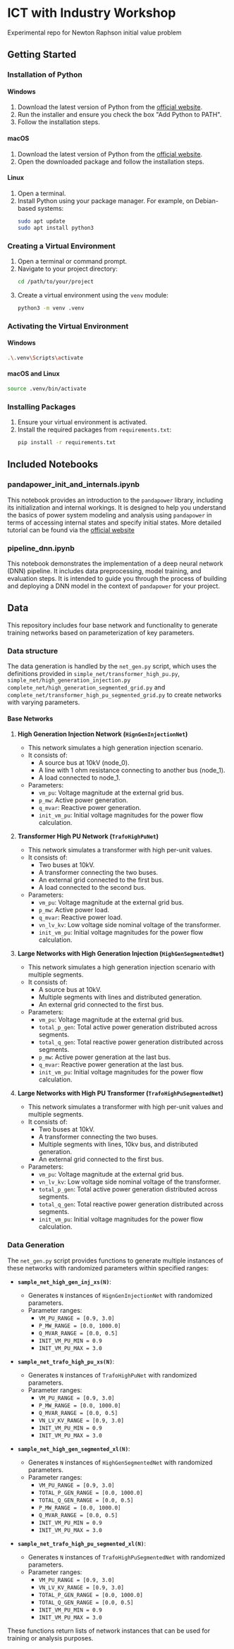 # ICT with Industry Workshop
Experimental repo for Newton Raphson initial value problem

## Getting Started

### Installation of Python

#### Windows
1. Download the latest version of Python from the [official website](https://www.python.org/downloads/).
2. Run the installer and ensure you check the box "Add Python to PATH".
3. Follow the installation steps.

#### macOS
1. Download the latest version of Python from the [official website](https://www.python.org/downloads/).
2. Open the downloaded package and follow the installation steps.

#### Linux
1. Open a terminal.
2. Install Python using your package manager. For example, on Debian-based systems:
    ```sh
    sudo apt update
    sudo apt install python3
    ```

### Creating a Virtual Environment

1. Open a terminal or command prompt.
2. Navigate to your project directory:
    ```sh
    cd /path/to/your/project
    ```
3. Create a virtual environment using the `venv` module:
    ```sh
    python3 -m venv .venv
    ```

### Activating the Virtual Environment

#### Windows
```sh
.\.venv\Scripts\activate
```

#### macOS and Linux
```sh
source .venv/bin/activate
```

### Installing Packages

1. Ensure your virtual environment is activated.
2. Install the required packages from `requirements.txt`:
    ```sh
    pip install -r requirements.txt
    ```

## Included Notebooks

### pandapower_init_and_internals.ipynb
This notebook provides an introduction to the `pandapower` library, including its initialization and internal workings. It is designed to help you understand the basics of power system modeling and analysis using `pandapower` in terms of accessing internal states and specify initial states. More detailed tutorial can be found via the [official website](https://www.pandapower.org/)

### pipeline_dnn.ipynb
This notebook demonstrates the implementation of a deep neural network (DNN) pipeline. It includes data preprocessing, model training, and evaluation steps. It is intended to guide you through the process of building and deploying a DNN model in the context of `pandapower` for your project.

## Data
This repository includes four base network and functionality to generate training networks based on parameterization of key parameters.

### Data structure
The data generation is handled by the `net_gen.py` script, which uses the definitions provided in `simple_net/transformer_high_pu.py`,  `simple_net/high_generation_injection.py` `complete_net/high_generation_segmented_grid.py` and `complete_net/transformer_high_pu_segmented_grid.py` to create networks with varying parameters.

#### Base Networks
1. **High Generation Injection Network (`HignGenInjectionNet`)**
   - This network simulates a high generation injection scenario.
   - It consists of:
     - A source bus at 10kV (node_0).
     - A line with 1 ohm resistance connecting to another bus (node_1).
     - A load connected to node_1.
   - Parameters:
     - `vm_pu`: Voltage magnitude at the external grid bus.
     - `p_mw`: Active power generation.
     - `q_mvar`: Reactive power generation.
     - `init_vm_pu`: Initial voltage magnitudes for the power flow calculation.

2. **Transformer High PU Network (`TrafoHighPuNet`)**
   - This network simulates a transformer with high per-unit values.
   - It consists of:
     - Two buses at 10kV.
     - A transformer connecting the two buses.
     - An external grid connected to the first bus.
     - A load connected to the second bus.
   - Parameters:
     - `vm_pu`: Voltage magnitude at the external grid bus.
     - `p_mw`: Active power load.
     - `q_mvar`: Reactive power load.
     - `vn_lv_kv`: Low voltage side nominal voltage of the transformer.
     - `init_vm_pu`: Initial voltage magnitudes for the power flow calculation.

3. **Large Networks with High Generation Injection (`HighGenSegmentedNet`)**
   - This network simulates a high generation injection scenario with multiple segments.
   - It consists of:
     - A source bus at 10kV.
     - Multiple segments with lines and distributed generation.
     - An external grid connected to the first bus.
   - Parameters:
     - `vm_pu`: Voltage magnitude at the external grid bus.
     - `total_p_gen`: Total active power generation distributed across segments.
     - `total_q_gen`: Total reactive power generation distributed across segments.
     - `p_mw`: Active power generation at the last bus.
     - `q_mvar`: Reactive power generation at the last bus.
     - `init_vm_pu`: Initial voltage magnitudes for the power flow calculation.

4. **Large Networks with High PU Transformer (`TrafoHighPuSegmentedNet`)**
   - This network simulates a transformer with high per-unit values and multiple segments.
   - It consists of:
     - Two buses at 10kV.
     - A transformer connecting the two buses.
     - Multiple segments with lines, 10kv bus, and distributed generation.
     - An external grid connected to the first bus.
   - Parameters:
     - `vm_pu`: Voltage magnitude at the external grid bus.
     - `vn_lv_kv`: Low voltage side nominal voltage of the transformer.
     - `total_p_gen`: Total active power generation distributed across segments.
     - `total_q_gen`: Total reactive power generation distributed across segments.
     - `init_vm_pu`: Initial voltage magnitudes for the power flow calculation.

### Data Generation
The `net_gen.py` script provides functions to generate multiple instances of these networks with randomized parameters within specified ranges:

- **`sample_net_high_gen_inj_xs(N)`**:
  - Generates `N` instances of `HignGenInjectionNet` with randomized parameters.
  - Parameter ranges:
    - `VM_PU_RANGE = [0.9, 3.0]`
    - `P_MW_RANGE = [0.0, 1000.0]`
    - `Q_MVAR_RANGE = [0.0, 0.5]`
    - `INIT_VM_PU_MIN = 0.9`
    - `INIT_VM_PU_MAX = 3.0`

- **`sample_net_trafo_high_pu_xs(N)`**:
  - Generates `N` instances of `TrafoHighPuNet` with randomized parameters.
  - Parameter ranges:
    - `VM_PU_RANGE = [0.9, 3.0]`
    - `P_MW_RANGE = [0.0, 1000.0]`
    - `Q_MVAR_RANGE = [0.0, 0.5]`
    - `VN_LV_KV_RANGE = [0.9, 3.0]`
    - `INIT_VM_PU_MIN = 0.9`
    - `INIT_VM_PU_MAX = 3.0`

- **`sample_net_high_gen_segmented_xl(N)`**:
  - Generates `N` instances of `HighGenSegmentedNet` with randomized parameters.
  - Parameter ranges:
    - `VM_PU_RANGE = [0.9, 3.0]`
    - `TOTAL_P_GEN_RANGE = [0.0, 1000.0]`
    - `TOTAL_Q_GEN_RANGE = [0.0, 0.5]`
    - `P_MW_RANGE = [0.0, 1000.0]`
    - `Q_MVAR_RANGE = [0.0, 0.5]`
    - `INIT_VM_PU_MIN = 0.9`
    - `INIT_VM_PU_MAX = 3.0`

- **`sample_net_trafo_high_pu_segmented_xl(N)`**:
  - Generates `N` instances of `TrafoHighPuSegmentedNet` with randomized parameters.
  - Parameter ranges:
    - `VM_PU_RANGE = [0.9, 3.0]`
    - `VN_LV_KV_RANGE = [0.9, 3.0]`
    - `TOTAL_P_GEN_RANGE = [0.0, 1000.0]`
    - `TOTAL_Q_GEN_RANGE = [0.0, 0.5]`
    - `INIT_VM_PU_MIN = 0.9`
    - `INIT_VM_PU_MAX = 3.0`

These functions return lists of network instances that can be used for training or analysis purposes.
